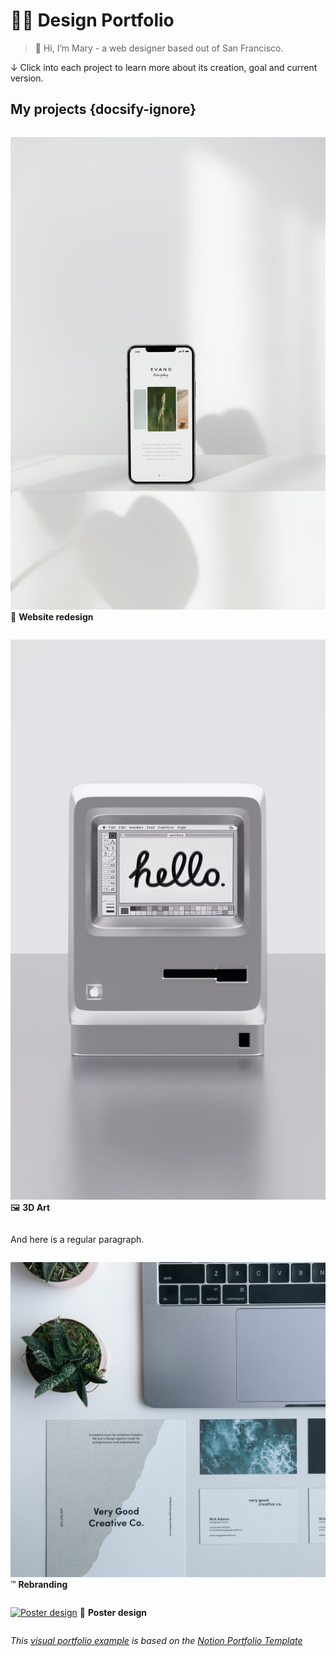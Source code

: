 # ☝🏼 Design Portfolio

> 👋 Hi, I’m Mary - a web designer based out of San Francisco.
> 

↓ Click into each project to learn more about its creation, goal and current version.

## My projects {docsify-ignore}

<div class="row">
<div class="column">
<div class="border">

[![Website redesign](images/website-redesign.png)](website-redesign.md)
🎨 **Website redesign**

</div>
</div>

<div class="column">
<div class="border">

[![3D Art](images/3d-art.png)](3d-art.md)
🖼️ **3D Art**

</div>
</div>
</div>

And here is a regular paragraph.

<div class="row">
<div class="column">
<div class="border">

[![Rebranding](images/rebranding.png ':class=banner-tall-image')](rebranding.md)
™️ **Rebranding**

</div>
</div>

<div class="column">
<div class="border">

[![Poster design](images/poster-design.png ':class=banner-tall-image')](poster-design.md)
🛬 **Poster design**

</div>
</div>
</div>

_This [visual portfolio example](https://github.com/paulhibbitts/docsify-this-visual-portfolio-example) is based on the [Notion Portfolio Template](https://www.notion.so/templates/design-portfolio-notion)_